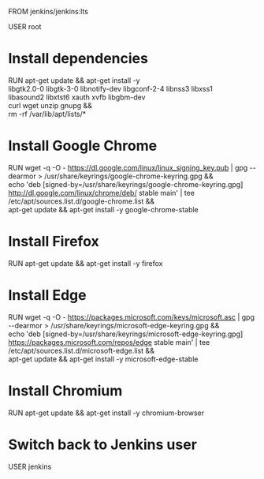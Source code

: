 FROM jenkins/jenkins:lts

USER root

# Install dependencies
RUN apt-get update && apt-get install -y \
    libgtk2.0-0 libgtk-3-0 libnotify-dev libgconf-2-4 libnss3 libxss1 \
    libasound2 libxtst6 xauth xvfb libgbm-dev \
    curl wget unzip gnupg && \
    rm -rf /var/lib/apt/lists/*

# Install Google Chrome
RUN wget -q -O - https://dl.google.com/linux/linux_signing_key.pub | gpg --dearmor > /usr/share/keyrings/google-chrome-keyring.gpg && \
    echo 'deb [signed-by=/usr/share/keyrings/google-chrome-keyring.gpg] http://dl.google.com/linux/chrome/deb/ stable main' | tee /etc/apt/sources.list.d/google-chrome.list && \
    apt-get update && apt-get install -y google-chrome-stable

# Install Firefox
RUN apt-get update && apt-get install -y firefox

# Install Edge
RUN wget -q -O - https://packages.microsoft.com/keys/microsoft.asc | gpg --dearmor > /usr/share/keyrings/microsoft-edge-keyring.gpg && \
    echo 'deb [signed-by=/usr/share/keyrings/microsoft-edge-keyring.gpg] https://packages.microsoft.com/repos/edge stable main' | tee /etc/apt/sources.list.d/microsoft-edge.list && \
    apt-get update && apt-get install -y microsoft-edge-stable

# Install Chromium
RUN apt-get update && apt-get install -y chromium-browser

# Switch back to Jenkins user
USER jenkins
